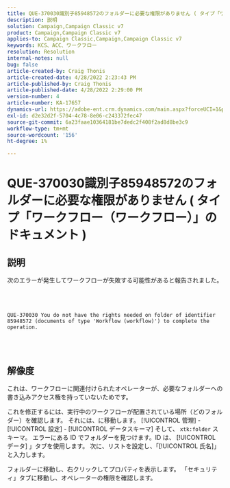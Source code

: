 ```yaml
---
title: QUE-370030識別子85948572のフォルダーに必要な権限がありません ( タイプ「ワークフロー（ワークフロー）」のドキュメント )
description: 説明
solution: Campaign,Campaign Classic v7
product: Campaign,Campaign Classic v7
applies-to: Campaign Classic,Campaign,Campaign Classic v7
keywords: KCS、ACC、ワークフロー
resolution: Resolution
internal-notes: null
bug: false
article-created-by: Craig Thonis
article-created-date: 4/28/2022 2:23:43 PM
article-published-by: Craig Thonis
article-published-date: 4/28/2022 2:29:00 PM
version-number: 4
article-number: KA-17657
dynamics-url: https://adobe-ent.crm.dynamics.com/main.aspx?forceUCI=1&pagetype=entityrecord&etn=knowledgearticle&id=c8a8d6cc-fec6-ec11-a7b6-0022480a10ee
exl-id: d2e32d2f-5704-4c78-8e06-c243372fec47
source-git-commit: 6a23faae10364181be7dedc2f408f2ad8d8be3c9
workflow-type: tm+mt
source-wordcount: '156'
ht-degree: 1%

---
```


# QUE-370030識別子85948572のフォルダーに必要な権限がありません ( タイプ「ワークフロー（ワークフロー）」のドキュメント )

## 説明

次のエラーが発生してワークフローが失敗する可能性があると報告されました。<br><br> <br><br>

```
QUE-370030 You do not have the rights needed on folder of identifier 85948572 (documents of type 'Workflow (workflow)') to complete the operation.
```

<br> 

## 解像度


これは、ワークフローに関連付けられたオペレーターが、必要なフォルダーへの書き込みアクセス権を持っていないためです。

これを修正するには、実行中のワークフローが配置されている場所（どのフォルダー）を確認します。 それには、に移動します。 [!UICONTROL 管理] - [!UICONTROL 設定] - [!UICONTROL データスキーマ] そして、 `xtk:folder` スキーマ。 エラーにある ID でフォルダーを見つけます。ID は、 [!UICONTROL データ] 」タブを使用します。 次に、リストを設定し、「[!UICONTROL 氏名]」と入力します。

フォルダーに移動し、右クリックしてプロパティを表示します。 「セキュリティ」タブに移動し、オペレーターの権限を確認します。
